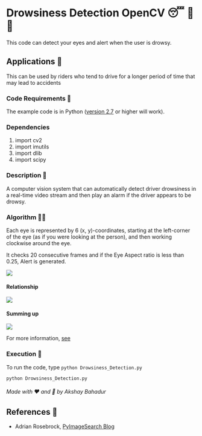 # Drowsiness Detection OpenCV 😴 🚫 🚗

This code can detect your eyes and alert when the user is drowsy.

## Applications 🎯
This can be used by riders who tend to drive for a longer period of time that may lead to accidents

### Code Requirements 🦄
The example code is in Python ([version 2.7](https://www.python.org/download/releases/2.7/) or higher will work). 

### Dependencies

1) import cv2
2) import imutils
3) import dlib
4) import scipy


### Description 📌

A computer vision system that can automatically detect driver drowsiness in a real-time video stream and then play an alarm if the driver appears to be drowsy.

### Algorithm 👨‍🔬

Each eye is represented by 6 (x, y)-coordinates, starting at the left-corner of the eye (as if you were looking at the person), and then working clockwise around the eye.

It checks 20 consecutive frames and if the Eye Aspect ratio is less than 0.25, Alert is generated.

<img src="https://github.com/akshaybahadur21/Drowsiness_Detection/blob/master/assets/eye1.jpg">


#### Relationship

<img src="https://github.com/akshaybahadur21/Drowsiness_Detection/blob/master/assets/eye2.png">

#### Summing up

<img src="https://github.com/akshaybahadur21/Drowsiness_Detection/blob/master/assets/eye3.jpg">


For more information, [see](https://www.pyimagesearch.com/2017/05/08/drowsiness-detection-opencv/)



### Execution 🐉
To run the code, type `python Drowsiness_Detection.py`

```
python Drowsiness_Detection.py
```

###### Made with ❤️ and 🦙 by Akshay Bahadur

## References 🔱
 
 -   Adrian Rosebrock, [PyImageSearch Blog](https://www.pyimagesearch.com/2017/05/08/drowsiness-detection-opencv/)

